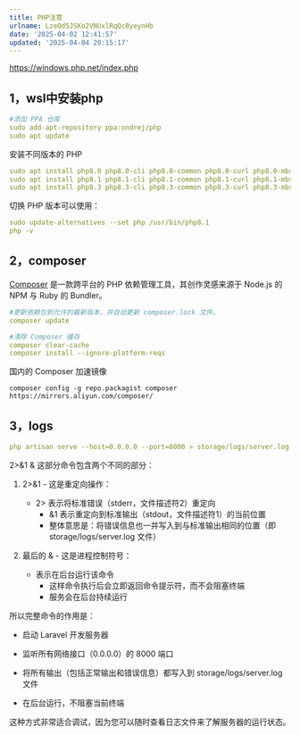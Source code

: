 ```yaml
---
title: PHP注意
urlname: LzeOd5JSKo2VNUxlRqQcByeynHb
date: '2025-04-02 12:41:57'
updated: '2025-04-04 20:15:17'
---
```

https://windows.php.net/index.php
## 1，wsl中安装php
```yaml
#添加 PPA 仓库
sudo add-apt-repository ppa:ondrej/php
sudo apt update
```
安装不同版本的 PHP
```yaml
sudo apt install php8.0 php8.0-cli php8.0-common php8.0-curl php8.0-mbstring php8.0-xml php8.0-zip php8.0-dom php8.0-fpm
sudo apt install php8.1 php8.1-cli php8.1-common php8.1-curl php8.1-mbstring php8.1-xml php8.1-zip php8.1-mysql php8.1-intl php8.1-dom php8.1-fpm
sudo apt install php8.3 php8.3-cli php8.3-common php8.3-curl php8.3-mbstring php8.3-xml php8.3-zip php8.3-dom php8.3-fpm
```
切换 PHP 版本可以使用：
```yaml
sudo update-alternatives --set php /usr/bin/php8.1
php -v
```
## 2，composer
[Composer](https://getcomposer.org/) 是一款跨平台的 PHP 依赖管理工具，其创作灵感来源于 Node.js 的 NPM 与 Ruby 的 Bundler。
```yaml
#更新依赖包到允许的最新版本，并自动更新 composer.lock 文件。
composer update

#清除 Composer 缓存
composer clear-cache
composer install --ignore-platform-reqs
```
国内的 Composer 加速镜像
```power
composer config -g repo.packagist composer https://mirrors.aliyun.com/composer/
```
## 3，logs
```yaml
php artisan serve --host=0.0.0.0 --port=8000 > storage/logs/server.log 2>&1 &
```
2>&1 & 这部分命令包含两个不同的部分：
1. 2>&1 - 这是重定向操作：
	- 2> 表示将标准错误（stderr，文件描述符2）重定向
		- &1 表示重定向到标准输出（stdout，文件描述符1）的当前位置
		- 整体意思是：将错误信息也一并写入到与标准输出相同的位置（即 storage/logs/server.log 文件）
	
1. 最后的 & - 这是进程控制符号：
	- 表示在后台运行该命令
		- 这样命令执行后会立即返回命令提示符，而不会阻塞终端
		- 服务会在后台持续运行
	
所以完整命令的作用是：
- 启动 Laravel 开发服务器

- 监听所有网络接口（0.0.0.0）的 8000 端口

- 将所有输出（包括正常输出和错误信息）都写入到 storage/logs/server.log 文件

- 在后台运行，不阻塞当前终端

这种方式非常适合调试，因为您可以随时查看日志文件来了解服务器的运行状态。
